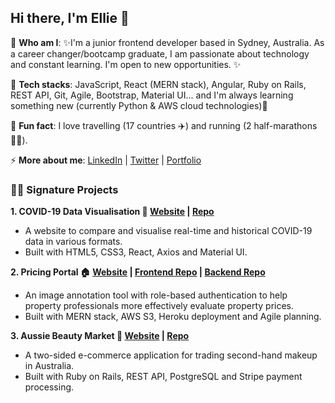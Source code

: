 ## Hi there, I'm Ellie 👋

👀 **Who am I**: ✨I'm a junior frontend developer based in Sydney, Australia. As a career changer/bootcamp graduate, I am passionate about technology and constant learning. I'm open to new opportunities. ✨

🔧 **Tech stacks**: JavaScript, React (MERN stack), Angular, Ruby on Rails, REST API, Git, Agile, Bootstrap, Material UI... and I'm always learning something new (currently Python & AWS cloud technologies)🌱

💬 **Fun fact**: I love travelling (17 countries ✈️) and running (2 half-marathons 🏃‍♀️).

⚡ **More about me**: [LinkedIn](https://www.linkedin.com/in/elliettchen/) | [Twitter](https://twitter.com/elliechen_etc) | [Portfolio](https://elliechen.live/)

### 🦸‍♀️️ Signature Projects

**1. COVID-19 Data Visualisation 🦠️ [Website](https://covid-19-stats-aus-tw.netlify.app/) | [Repo](https://github.com/EllieChen-Git/React-COVID-19-Stats)**

- A website to compare and visualise real-time and historical COVID-19 data in various formats.
- Built with HTML5, CSS3, React, Axios and Material UI.

**2. Pricing Portal 🏠 [Website](http://pricing-portal-prod-ern.s3-website-ap-southeast-2.amazonaws.com/) | [Frontend Repo](https://github.com/EllieChen-Git/frontend-pricing-portal-ERNs) | [Backend Repo](https://github.com/EllieChen-Git/backend-pricing-portal-ERN)**

- An image annotation tool with role-based authentication to help property professionals more effectively evaluate property prices.
- Built with MERN stack, AWS S3, Heroku deployment and Agile planning.

**3. Aussie Beauty Market 💄 [Website](https://aussie-beauty-market.herokuapp.com/) | [Repo](https://github.com/EllieChen-Git/Aussie-Beauty-Market)**

- A two-sided e-commerce application for trading second-hand makeup in Australia.
- Built with Ruby on Rails, REST API, PostgreSQL and Stripe payment processing.
